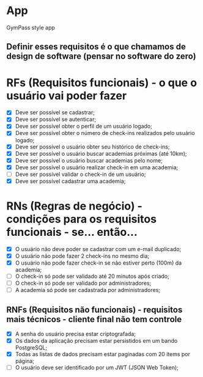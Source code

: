 # App

GymPass style app

## Definir esses requisitos é o que chamamos de design de software (pensar no software do zero)

# RFs (Requisitos funcionais) - o que o usuário vai poder fazer

- [x] Deve ser possível se cadastrar;
- [x] Deve ser possível se autenticar;
- [x] Deve ser possível obter o perfil de um usuário logado;
- [x] Deve ser possível obter o número de check-ins realizados pelo usuário logado;
- [x] Deve ser possível o usuário obter seu histórico de check-ins;
- [x] Deve ser possível o usuário buscar academias próximas (até 10km);
- [x] Deve ser possível o usuário buscar academias pelo nome;
- [x] Deve ser possível o usuário realizar check-in em uma academia;
- [ ] Deve ser possível validar o check-in de um usuário;
- [x] Deve ser possível cadastrar uma academia;

# RNs (Regras de negócio) - condições para os requisitos funcionais - se... então...

- [x] O usuário não deve poder se cadastrar com um e-mail duplicado;
- [x] O usuário não pode fazer 2 check-ins no mesmo dia;
- [x] O usuário não pode fazer check-in se não estiver perto (100m) da academia;
- [ ] O check-in só pode ser validado até 20 minutos após criado;
- [ ] O check-in só pode ser validado por administradores;
- [ ] A academia só pode ser cadastrada por administradores;

## RNFs (Requisitos não funcionais) - requisitos mais técnicos - cliente final não tem controle

- [x] A senha do usuário precisa estar criptografada;
- [x] Os dados da aplicação precisam estar persistidos em um bando PostgreSQL;
- [x] Todas as listas de dados precisam estar paginadas com 20 items por página;
- [ ] O usuário deve ser identificado por um JWT (JSON Web Token);